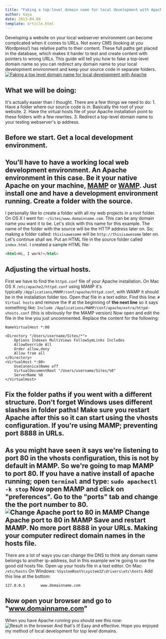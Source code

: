 ```yaml
---
title: "Faking a top-level domain name for local development with Apache"
author: Gaya
date: 2013-04-09
template: article.html
---
```

Developing a website on your local webserver environment can become complicated when it comes to URLs. Not every CMS (looking at you Wordpress!) has relative paths to their content. These full paths get placed in the database, which makes it harder to test and create content with pointers to wrong URLs. This guide will tell you how to fake a top-level domain name so you can redirect any domain name to your local development environment and keep your source code in separate folders. [![Faking a top level domain name for local development with Apache](/articles/\/poster-top-level-domain-dev.jpg "Faking a top level domain name for local development with Apache")](http://www.gayadesign.com/articles/faking-a-top-level-domain-name-for-local-development-with-apache/)<span id="more-1202"></span>

What we will be doing:
----------------------

 It's actually easier than I thought. There are a few things we need to do: 1. <span style="line-height: 13px;">Have a folder where our source code is in. Basically the root of your website.</span>
2. Have the virtual hosts file of your Apache installation point to these folders with a few rewrites.
3. Redirect a top-level domain name to your testing webserver's ip address.

Before we start. Get a local development environment.
-----------------------------------------------------

 You'll have to have a working local web development environment. An Apache environment in this case. Be it your native Apache on your machine, [MAMP](http://www.mamp.info/en/index.html "MAMP") or [WAMP](http://www.wampserver.com/ "WAMP"). Just install one and have a development environment running. Create a folder with the source.
--------------------------------

 I personally like to create a folder with all my web projects in a root folder. On OS X I went for: `~/Sites/www.domainname.com`. This can be any domain name you want it to be. Let's stick with this name for this example. The name of the folder with the source will be the HTTP address later on. So; making a folder called: `thisisawesome` will be `http://thisisawesome` later on. Let's continue shall we. Put an HTML file in the source folder called `index.html`. I created a sample HTML file: 
```html
<html>Hi, I work!</html>
```
 Adjusting the virtual hosts.
----------------------------

 First we have to find the `httpd.conf` file of your Apache installation. On Mac OS X `/etc/apache2/httpd.conf` using MAMP it's typically `/Applications/MAMP/conf/apache/httpd.conf`, with WAMP it should be in the installation folder too. Open that file in a text editor. Find this line: `# Virtual hosts` and remove the # at the beginning of **the next line** so it says something like: `Include /Applications/MAMP/conf/apache/extra/httpd-vhosts.conf` (this is obviously for the MAMP version) Now open and edit the file in the line you just uncommented. Replace the content for the following: 
```clike
NameVirtualHost *:80

<Directory "/Users/username/Sites/*">
    Options Indexes MultiViews FollowSymLinks Includes
    AllowOverride All
    Order allow,deny
    Allow from all
</Directory>
<VirtualHost *:80>
	UseCanonicalName off
	VirtualDocumentRoot "/Users/username/Sites/%0"
	ServerName %0
</VirtualHost>
```
 Fix the folder paths if you went with a different structure. Don't forget Windows uses different slashes in folder paths! Make sure you restart Apache after this so it can start using the vhosts configuration. If you're using MAMP; preventing port 8888 in URLs.
---------------------------------------------------

 As you might have seen it says we're listening to port 80 in the vhosts configuration, this is not by default in MAMP. So we're going to map MAMP to port 80. If you have a native install of apache running; open `terminal` and type: `sudo apachectl -k stop` Now open MAMP and click on "preferences". Go to the "ports" tab and change the the port number to 80. ![Change Apache port to 80 in MAMP](/articles/\/mampport801.png) Change Apache port to 80 in MAMP Save and restart MAMP. No more port 8888 in your URLs. Making your computer redirect domain names in the hosts file.
-------------------------------------------------------------

 There are a lot of ways you can change the DNS to think any domain name belongs to another ip-address, but in this example we're going to use the good old hosts file. Open up your hosts file in a text editor. On Mac: `/etc/hosts` On Windows: `%SystemRoot%\system32\drivers\etc\hosts` Add this line at the bottom: 
```plain
127.0.0.1		www.domainname.com
```
 Now open your browser and go to "www.domainname.com"
----------------------------------------------------

 When you have Apache running you should see this now: ![Result in the browser](/articles/\/browsertest.png "Result in the browser") And that's it! Easy and effective. Hope you enjoyed my method of local development for top level domains.